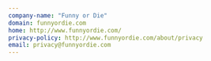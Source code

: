```yaml
---
company-name: "Funny or Die"
domain: funnyordie.com
home: http://www.funnyordie.com/
privacy-policy: http://www.funnyordie.com/about/privacy
email: privacy@funnyordie.com
---
```




